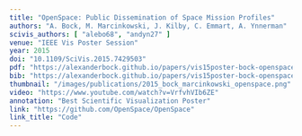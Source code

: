 ```yaml
---
title: "OpenSpace: Public Dissemination of Space Mission Profiles"
authors: "A. Bock, M. Marcinkowski, J. Kilby, C. Emmart, A. Ynnerman"
scivis_authors: [ "alebo68", "andyn27" ]
venue: "IEEE Vis Poster Session"
year: 2015
doi: "10.1109/SciVis.2015.7429503"
pdf: "https://alexanderbock.github.io/papers/vis15poster-bock-openspace-poster.pdf"
bib: "https://alexanderbock.github.io/papers/vis15poster-bock-openspace.bib"
thumbnail: "/images/publications/2015_bock_marcinkowski_openspace.png"
video: "https://www.youtube.com/watch?v=VrfvhVIb6ZE"
annotation: "Best Scientific Visualization Poster"
link: "https://github.com/OpenSpace/OpenSpace"
link_title: "Code"
---
```



